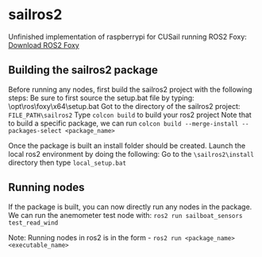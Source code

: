 # sailros2
Unfinished implementation of raspberrypi for CUSail running ROS2 Foxy: [Download ROS2 Foxy](https://ms-iot.github.io/ROSOnWindows/GettingStarted/SetupRos2.html)

## Building the sailros2 package
Before running any nodes, first build the sailros2 project with the following steps:
  Be sure to first source the setup.bat file by typing: \opt\ros\foxy\x64\setup.bat
  Got to the directory of the sailros2 project: ```FILE_PATH\sailros2```
  Type ```colcon build``` to build your ros2 project
      Note that to build a specific package, we can run
      ```colcon build --merge-install --packages-select <package_name>```
  
  Once the package is built an install folder should be created. Launch the local ros2 environment by doing the following:
  Go to the ```\sailros2\install``` directory then type ```local_setup.bat```

## Running nodes
If the package is built, you can now directly run any nodes in the package. We can run the anemometer test node with: ```ros2 run sailboat_sensors test_read_wind```

Note: Running nodes in ros2 is in the form - ```ros2 run <package_name> <executable_name>```
